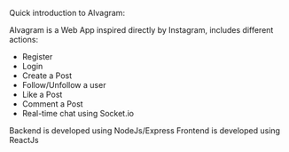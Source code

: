 Quick introduction to Alvagram:

Alvagram is a Web App inspired directly by Instagram, includes different actions:

- Register
- Login
- Create a Post
- Follow/Unfollow a user
- Like a Post
- Comment a Post
- Real-time chat using Socket.io

Backend is developed using NodeJs/Express
Frontend is developed using ReactJs
